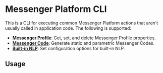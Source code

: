 # Messenger Platform CLI

This is a CLI for executing common Messenger Platform actions that aren't usually called in application code. The following is supported:

- [__Messenger Profile__](https://developers.facebook.com/docs/messenger-platform/reference/messenger-profile-api): Get, set, and delete Messenger Profile properties.
- [__Messenger Code__](https://developers.facebook.com/docs/messenger-platform/discovery/messenger-codes): Generate static and parametric Messenger Codes.
- [__Built-in NLP__](https://developers.facebook.com/docs/messenger-platform/built-in-nlp): Set configuration options for built-in NLP. 

## Usage

